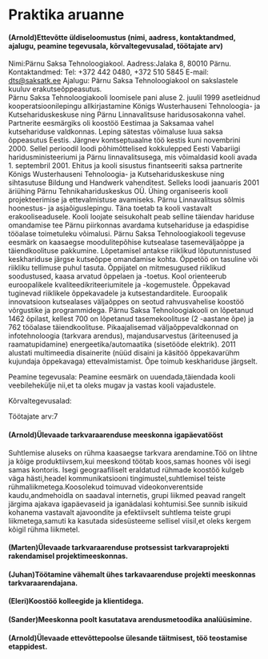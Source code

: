# Praktika aruanne

#### (Arnold)Ettevõtte üldiseloomustus (nimi, aadress, kontaktandmed, ajalugu, peamine tegevusala, kõrvaltegevusalad, töötajate arv)
Nimi:Pärnu Saksa Tehnoloogiakool.
Aadress:Jalaka 8, 80010 Pärnu.
Kontaktandmed:
Tel: +372 442 0480, +372 510 5845
E-mail: dts@saksatk.ee 
Ajalugu:
Pärnu Saksa Tehnoloogiakool on sakslastele kuuluv erakutseõppeasutus.  
Pärnu Saksa Tehnoloogiakooli loomisele pani aluse 2. juulil 1999 asetleidnud kooperatsioonilepingu allkirjastamine Königs Wusterhauseni Tehnoloogia- ja Kutsehariduskeskuse ning Pärnu Linnavalitsuse haridusosakonna vahel.
Partnerite eesmärgiks oli  koostöö Eestimaa ja Saksamaa vahel kutsehariduse valdkonnas. Leping sätestas võimaluse luua saksa õppeasutus Eestis. Järgnev kontseptuaalne töö kestis kuni novembrini 2000. Sellel perioodil loodi põhimõttelised kokkulepped Eesti Vabariigi haridusministeeriumi ja Pärnu linnavalitsusega, mis võimaldasid kooli avada 1. septembril 2001.
Ehitus ja kooli sisustus finantseeriti saksa partnerite Königs Wusterhauseni Tehnoloogia- ja Kutsehariduskeskuse ning sihtasutuse Bildung und Handwerk vahenditest. Selleks loodi jaanuaris 2001 äriühing Pärnu Tehnikahariduskeskus OÜ. Ühing organiseeris kooli projekteerimise ja ettevalmistuse avamiseks.
Pärnu Linnavalitsus sõlmis  hoonestus- ja asjaõiguslepingu. Täna toetab ta  kooli vastavalt erakooliseadusele.
Kooli loojate seisukohalt peab selline täiendav hariduse omandamise tee Pärnu piirkonnas avardama kutsehariduse  ja edaspidise tööalase toimetuleku võimalusi. 
Pärnu Saksa Tehnoloogiakooli tegevuse eesmärk on kaasaegse moodulitepõhise kutsealase tasemeväljaõppe ja täiendkoolituse pakkumine. Lõpetamisel antakse riiklikud lõputunnistused keskhariduse järgse kutseõppe omandamise kohta. Õppetöö on tasuline või riikliku tellimuse puhul tasuta. Õppijatel on mitmesugused riiklikud soodustused, kaasa arvatud õppelaen ja -toetus.
Kool orienteerub euroopalikele kvaliteedikriteeriumitele ja -kogemustele. Õppekavad tuginevad riiklikele õppekavadele ja kutsestandarditele. Euroopalik innovatsioon kutsealases väljaõppes on seotud rahvusvahelise koostöö võrgustike ja programmidega.
Pärnu Saksa Tehnoloogiakooli on lõpetanud 1462  õpilast, kellest 700 on lõpetanud tasemekoolituse (2 -aastane õpe) ja 762  tööalase täiendkoolituse.
Pikaajalisemad väljaõppevaldkonnad on infotehnoloogia (tarkvara arendus), majandusarvestus (äriteenused ja raamatupidamine)  energeetika/automaatika (sisetööde elektrik). 2011 alustati multimeedia disainerite (nüüd disaini ja käsitöö õppekavarühm kujundaja õppekavaga) ettevalmistamist. Õpe toimub keskhariduse järgselt.
 
Peamine tegevusala:
Peamine eesmärk on uuendada,täiendada kooli veebilehekülje nii,et ta oleks mugav ja vastas kooli vajadustele.

Kõrvaltegevusalad:

Töötajate arv:7

#### (Arnold)Ülevaade tarkvaraarenduse meeskonna igapäevatööst
Suhtlemise aluseks on rühma kaasaegse tarkvara arendamine.Töö on lihtne ja kõige produktiivsem,kui meeskond töötab koos,samas hoones või isegi samas kontoris.
Isegi geograafiliselt eraldatud rühmade koostöö kulgeb väga hästi,headel kommunikatsiooni tingimustel,suhtlemisel teiste rühmaliikmetega.Koosolekud toimuvad videokonverentside kaudu,andmehoidla on saadaval
internetis, grupi liikmed peavad rangelt järgima ajakava igapäevaseid ja iganädalasi kohtumisi.See sunnib isikuid kohanema vastavalt ajavoondite ja efektiivselt suhtlema teiste grupi
liikmetega,samuti ka kasutada sidesüsteeme sellisel viisil,et oleks kergem kõigil rühma liikmetel.


#### (Marten)Ülevaade tarkvaraarenduse protsessist tarkvaraprojekti rakendamisel projektimeeskonnas.



#### (Juhan)Töötamine vähemalt ühes tarkavaarenduse projekti meeskonnas tarkvaraarendajana.


#### (Eleri)Koostöö kolleegide ja klientidega.


#### (Sander)Meeskonna poolt kasutatava arendusmetoodika analüüsimine.


#### (Arnold)Ülevaade ettevõttepoolse ülesande täitmisest, töö teostamise etappidest.
